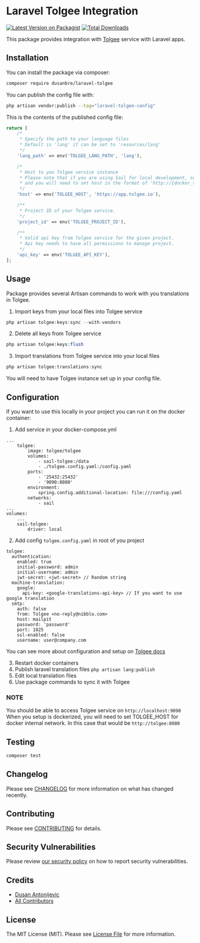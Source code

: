 # Laravel Tolgee Integration

[![Latest Version on Packagist](https://img.shields.io/packagist/v/dusanbre/laravel-tolgee.svg?style=flat-square)](https://packagist.org/packages/dusanbre/laravel-tolgee)
[![Total Downloads](https://img.shields.io/packagist/dt/dusanbre/laravel-tolgee.svg?style=flat-square)](https://packagist.org/packages/dusanbre/laravel-tolgee)

This package provides integration with [Tolgee](https://tolgee.io) service with Laravel apps.

## Installation

You can install the package via composer:

```bash
composer require dusanbre/laravel-tolgee
```

You can publish the config file with:

```bash
php artisan vendor:publish --tag="laravel-tolgee-config"
```

This is the contents of the published config file:

```php
return [
    /*
     * Specify the path to your language files
     * Default is 'lang' it can be set to 'resources/lang'
     */
    'lang_path' => env('TOLGEE_LANG_PATH', 'lang'),

    /*
     * Host to you Tolgee service instance
     * Please note that if you are using Sail for local development, service need to be in the same docker network
     * and you will need to set host in the format of 'http://{docker_tolgee_service_name}:{docker_tolgee_service_port}'
     */
    'host' => env('TOLGEE_HOST', 'https://app.tolgee.io'),

    /**
     * Project ID of your Tolgee service.
     */
    'project_id' => env('TOLGEE_PROJECT_ID'),

    /**
     * Valid api key from Tolgee service for the given project.
     * Api key needs to have all permissions to manage project.
     */
    'api_key' => env('TOLGEE_API_KEY'),
];
```

## Usage

Package provides several Artisan commands to work with you translations in Tolgee.

1. Import keys from your local files into Tolgee service

```php
php artisan tolgee:keys:sync --with-vendors
```

2. Delete all keys from Tolgee service

```php
php artisan tolgee:keys:flush
```

3. Import translations from Tolgee service into your local files

```php
php artisan tolgee:translations:sync
```

You will need to have Tolgee instance set up in your config file.

## Configuration

If you want to use this locally in your project you can run it on the docker container:

1. Add service in your docker-compose.yml

```
...
    tolgee:
        image: tolgee/tolgee
        volumes:
            - sail-tolgee:/data
            - ./tolgee.config.yaml:/config.yaml
        ports:
            - '25432:25432'
            - '9090:8080'
        environment:
            spring.config.additional-location: file:///config.yaml
        networks:
            - sail
...
volumes:
    ...
    sail-tolgee:
        driver: local
```

2. Add config `tolgee.config.yaml` in root of you project

```
tolgee:
  authentication:
    enabled: true
    initial-password: admin
    initial-username: admin
    jwt-secret: <jwt-secret> // Random string
  machine-translation:
    google:
      api-key: <google-translations-api-key> // If you want to use google translation
  smtp:
    auth: false
    from: Tolgee <no-reply@nibblo.com>
    host: mailpit
    password: 'password'
    port: 1025
    ssl-enabled: false
    username: user@company.com
```

You can see more about configuration and setup
on [Tolgee docs](https://tolgee.io/platform/self_hosting/configuration?config-format=yaml)

3. Restart docker containers
4. Publish laravel translation files `php artisan lang:publish`
5. Edit local translation files
6. Use package commands to sync it with Tolgee

### NOTE

You should be able to access Tolgee service on `http://localhost:9090`</br>
When you setup is dockerized, you will need to set TOLGEE_HOST for docker internal network. In this case that would be
`http://tolgee:8080`

## Testing

```bash
composer test
```

## Changelog

Please see [CHANGELOG](CHANGELOG.md) for more information on what has changed recently.

## Contributing

Please see [CONTRIBUTING](CONTRIBUTING.md) for details.

## Security Vulnerabilities

Please review [our security policy](../../security/policy) on how to report security vulnerabilities.

## Credits

- [Dusan Antonijevic](https://github.com/dusanbre)
- [All Contributors](../../contributors)

## License

The MIT License (MIT). Please see [License File](LICENSE.md) for more information.
